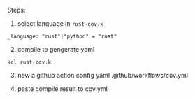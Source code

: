 Steps:
1. select language in `rust-cov.k`

```
_language: "rust"|"python" = "rust"
```

2. compile to gengerate yaml

```
kcl rust-cov.k
```

3. new a github action config yaml
.github/workflows/cov.yml

4. paste compile result to cov.yml